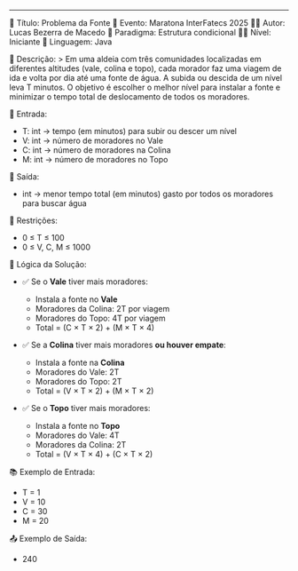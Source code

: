 ---
📌 Título: Problema da Fonte
🏁 Evento: Maratona InterFatecs 2025
👨‍💻 Autor: Lucas Bezerra de Macedo
🧠 Paradigma: Estrutura condicional
🧑‍🏫 Nível: Iniciante
🧪 Linguagem: Java

📝 Descrição: >
  Em uma aldeia com três comunidades localizadas em diferentes altitudes (vale, colina e topo),
  cada morador faz uma viagem de ida e volta por dia até uma fonte de água.
  A subida ou descida de um nível leva T minutos.
  O objetivo é escolher o melhor nível para instalar a fonte e minimizar o tempo total
  de deslocamento de todos os moradores.

🔢 Entrada:
  - T: int → tempo (em minutos) para subir ou descer um nível
  - V: int → número de moradores no Vale
  - C: int → número de moradores na Colina
  - M: int → número de moradores no Topo

🎯 Saída:
  - int → menor tempo total (em minutos) gasto por todos os moradores para buscar água

📏 Restrições:
  - 0 ≤ T ≤ 100
  - 0 ≤ V, C, M ≤ 1000

🧠 Lógica da Solução:
  - ✅ Se o **Vale** tiver mais moradores:
      - Instala a fonte no **Vale**
      - Moradores da Colina: 2T por viagem
      - Moradores do Topo: 4T por viagem
      - Total = (C × T × 2) + (M × T × 4)
  
  - ✅ Se a **Colina** tiver mais moradores **ou houver empate**:
      - Instala a fonte na **Colina**
      - Moradores do Vale: 2T
      - Moradores do Topo: 2T
      - Total = (V × T × 2) + (M × T × 2)
  
  - ✅ Se o **Topo** tiver mais moradores:
      - Instala a fonte no **Topo**
      - Moradores do Vale: 4T
      - Moradores da Colina: 2T
      - Total = (V × T × 4) + (C × T × 2)

📚 Exemplo de Entrada:
  - T = 1
  - V = 10
  - C = 30
  - M = 20

📤 Exemplo de Saída:
  - 240
